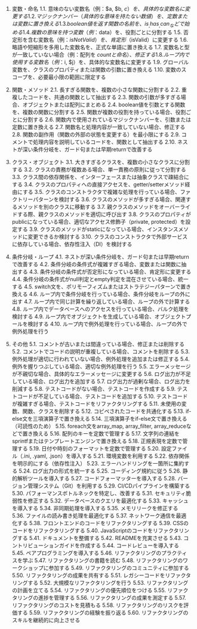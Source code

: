 1. 変数・命名
   1.1. 意味のない変数名（例：$a, $b, $c）を、具体的な変数名に変更する
   1.2. マジックナンバー（具体的な意味を持たない数値）を、定数または変数に置き換える
   1.3. boolean値を返す関数の名前を、is_, has_, can_ などで始める
   1.4. 複数の意味を持つ変数（例：$data）を、役割ごとに分割する
   1.5. 否定形を含む変数名（例：$isNotValid）を、肯定形（$isValid）に変更する
   1.6. 略語や短縮形を多用した変数名を、正式な単語に置き換える
   1.7. 変数名と型が一致していない場合（例：配列を $count と命名）、修正する
   1.8. ループ内で使用する変数名（例：$i, $j）を、具体的な変数名に変更する
   1.9. グローバル変数を、クラスのプロパティまたは関数の引数に置き換える
   1.10. 変数のスコープを、必要最小限の範囲に限定する

2. 関数・メソッド
   2.1. 長すぎる関数を、複数の小さな関数に分割する
   2.2. 重複したコードを、共通の関数として抽出する
   2.3. 関数の引数が多すぎる場合、オブジェクトまたは配列にまとめる
   2.4. boolean値を引数とする関数を、複数の関数に分割する
   2.5. 関数が複数の役割を持っている場合、役割ごとに分割する
   2.6. 関数内で使用されているマジックナンバーを、引数または定数に置き換える
   2.7. 関数名と処理内容が一致していない場合、修正する
   2.8. 関数の副作用（関数の外部の状態を変更する）を最小限にする
   2.9. コメントで処理内容を説明しているコードを、関数として抽出する
   2.10. ネストが深い条件分岐を、ガード句または早期returnで改善する

3. クラス・オブジェクト
   3.1. 大きすぎるクラスを、複数の小さなクラスに分割する
   3.2. クラスの責務が複数ある場合、単一責務の原則に従って分割する
   3.3. クラス間の依存関係を、インターフェースまたは抽象クラスで疎結合にする
   3.4. クラスのプロパティへの直接アクセスを、getter/setterメソッド経由にする
   3.5. クラスのコンストラクタで複雑な処理を行っている場合、ファクトリーパターンを検討する
   3.6. クラスのメソッドが多すぎる場合、関連するメソッドを別のクラスに移動する
   3.7. 親クラスのメソッドをオーバーライドする際、親クラスのメソッドを適切に呼び出す
   3.8. クラスのプロパティがpublicになっている場合、適切なアクセス修飾子（private, protected）を設定する
   3.9. クラスのメソッドがstaticになっている場合、インスタンスメソッドに変更できるか検討する
   3.10. クラスのコンストラクタで外部サービスに依存している場合、依存性注入（DI）を検討する

4. 条件分岐・ループ
   4.1. ネストが深い条件分岐を、ガード句または早期returnで改善する
   4.2. 条件分岐の条件式が複雑すぎる場合、変数または関数に抽出する
   4.3. 条件分岐の条件式が否定形になっている場合、肯定形に変更する
   4.4. 条件分岐の条件式がnull判定とempty判定を混在させている場合、統一する
   4.5. switch文を、ポリモーフィズムまたはストラテジーパターンで置き換える
   4.6. ループ内で条件分岐を行っている場合、条件分岐をループの外に出す
   4.7. ループ内で同じ計算を繰り返している場合、ループの外で計算する
   4.8. ループ内でデータベースへのアクセスを行っている場合、バルク処理を検討する
   4.9. ループ内でオブジェクトを生成している場合、オブジェクトプールを検討する
   4.10. ループ内で例外処理を行っている場合、ループの外で例外処理を行う

5. その他
   5.1. コメントが古いまたは間違っている場合、修正または削除する
   5.2. コメントでコードの説明が重複している場合、コメントを削除する
   5.3. 例外処理が適切に行われていない場合、例外処理を追加または修正する
   5.4. 例外を握りつぶしている場合、適切な例外処理を行う
   5.5. エラーメッセージが不親切な場合、具体的なエラーメッセージに変更する
   5.6. ログ出力が不足している場合、ログ出力を追加する
   5.7. ログ出力が過剰な場合、ログ出力を削減する
   5.8. テストコードがない場合、テストコードを作成する
   5.9. テストコードが不足している場合、テストコードを追加する
   5.10. テストコードが複雑すぎる場合、テストコードをリファクタリングする
   5.11. 未使用の変数、関数、クラスを削除する
   5.12. コピペされたコードを共通化する
   5.13. if-else文を三項演算子で置き換える
   5.14. 三項演算子をif-else文で置き換える（可読性のため）
   5.15. foreach文をarray_map, array_filter, array_reduceなどで置き換える
   5.16. 配列のキーを定数で管理する
   5.17. 文字列の連結をsprintfまたはテンプレートエンジンで置き換える
   5.18. 正規表現を定数で管理する
   5.19. 日付や時刻のフォーマットを定数で管理する
   5.20. 設定ファイル（.ini, .yaml, .json）を導入する
   5.21. 環境変数を利用する
   5.22. 依存関係を明示的にする（依存性注入）
   5.23. エラーハンドリングを一箇所に集約する
   5.24. ログ出力の形式を統一する
   5.25. コーディング規約に従う
   5.26. 静的解析ツールを導入する
   5.27. コードフォーマッターを導入する
   5.28. バージョン管理システム（Git）を利用する
   5.29. CI/CDパイプラインを構築する
   5.30. パフォーマンスボトルネックを特定し、改善する
   5.31. セキュリティ脆弱性を修正する
   5.32. データベースのクエリを最適化する
   5.33. キャッシュを導入する
   5.34. 非同期処理を導入する
   5.35. メモリリークを修正する
   5.36. ファイルの読み書き処理を最適化する
   5.37. ネットワーク通信を最適化する
   5.38. フロントエンドのコードをリファクタリングする
   5.39. CSSのコードをリファクタリングする
   5.40. JavaScriptのコードをリファクタリングする
   5.41. ドキュメントを整備する
   5.42. READMEを充実させる
   5.43. コントリビューションガイドを作成する
   5.44. コードレビューを導入する
   5.45. ペアプログラミングを導入する
   5.46. リファクタリングのプラクティスを学ぶ
   5.47. リファクタリングの書籍を読む
   5.48. リファクタリングのワークショップに参加する
   5.49. リファクタリングのコミュニティに参加する
   5.50. リファクタリングの成果を共有する
   5.51. レガシーコードをリファクタリングする
   5.52. 大規模なリファクタリングを行う
   5.53. リファクタリングの計画を立てる
   5.54. リファクタリングの優先順位をつける
   5.55. リファクタリングの進捗を管理する
   5.56. リファクタリングの成果を測定する
   5.57. リファクタリングのコストを見積もる
   5.58. リファクタリングのリスクを評価する
   5.59. リファクタリングの経験を振り返る
   5.60. リファクタリングのスキルを継続的に向上させる